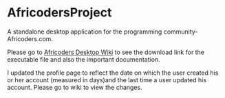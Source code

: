 # AfricodersProject
A standalone desktop application for the programming community- Africoders.com.

Please go to [Africoders Desktop Wiki](https://bitbucket.org/bolkay/africodersdesktopproject/wiki/home) to see the download link for
the executable file and also the important documentation.

I updated the profile page to reflect the date on which the user created his or her account (measured in days)and the last time a
user updated his account. Please go to wiki to view the changes.
